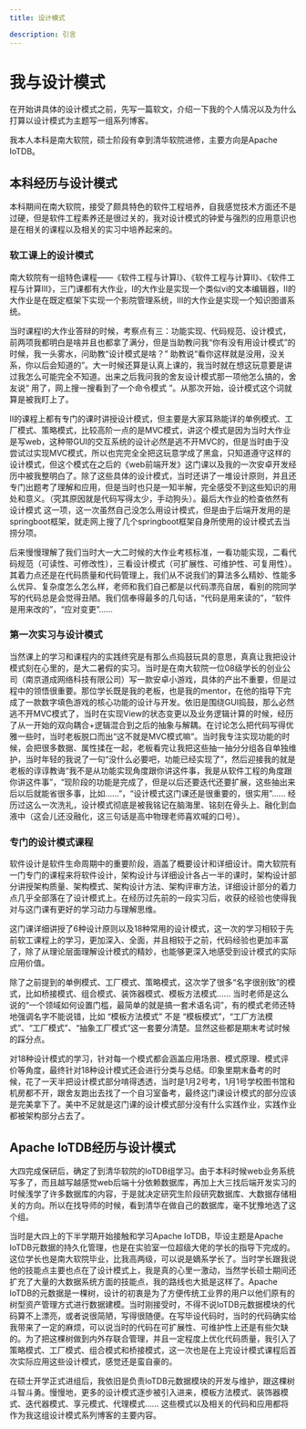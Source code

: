 ```yaml
---
title: 设计模式

description: 引言
---
```


# 我与设计模式

在开始讲具体的设计模式之前，先写一篇软文，介绍一下我的个人情况以及为什么打算以设计模式为主题写一组系列博客。

我本人本科是南大软院，硕士阶段有幸到清华软院进修，主要方向是Apache IoTDB。



## 本科经历与设计模式

本科期间在南大软院，接受了颇具特色的软件工程培养，自我感觉技术方面还不是过硬，但是软件工程素养还是很过关的，我对设计模式的钟爱与强烈的应用意识也是在相关的课程以及相关的实习中培养起来的。



### 软工课上的设计模式

南大软院有一组特色课程——《软件工程与计算I》、《软件工程与计算II》、《软件工程与计算III》，三门课都有大作业，I的大作业是实现一个类似vi的文本编辑器，II的大作业是在既定框架下实现一个影院管理系统，III的大作业是实现一个知识图谱系统。

当时课程I的大作业答辩的时候，考察点有三：功能实现、代码规范、设计模式，前两项我都明白是啥并且也都拿了满分，但是当助教问我“你有没有用设计模式”的时候，我一头雾水，问助教“设计模式是啥？” 助教说“看你这样就是没用，没关系，你以后会知道的”。大一时候还算是认真上课的，我当时就在想这玩意要是讲过我怎么可能完全不知道。出来之后我问我的舍友设计模式那一项他怎么搞的，舍友说“ 用了，网上搜一搜看到了一个命令模式 ”。从那次开始，设计模式这个词就算是被我盯上了。

II的课程上都有专门的课时讲授设计模式，但主要是大家耳熟能详的单例模式、工厂模式、策略模式，比较高阶一点的是MVC模式，讲这个模式是因为当时大作业是写web，这种带GUI的交互系统的设计必然是逃不开MVC的，但是当时由于没尝试过实现MVC模式，所以也完完全全把这玩意学成了黑盒，只知道遵守这样的设计模式，但这个模式在之后的《web前端开发》这门课以及我的一次安卓开发经历中被我整明白了。除了这些具体的设计模式，当时还讲了一堆设计原则，并且还专门出题考了理解和应用，但是当时也只是一知半解，完全感受不到这些知识的用处和意义。（究其原因就是代码写得太少，手动狗头）。最后大作业的检查依然有 设计模式 这一项，这一次虽然自己没怎么用设计模式，但是由于后端开发用的是springboot框架，就走网上搜了几个springboot框架自身所使用的设计模式去当捞分项。

后来慢慢理解了我们当时大一大二时候的大作业考核标准，一看功能实现，二看代码规范（可读性、可修改性），三看设计模式（可扩展性、可维护性、可复用性）。其着力点还是在代码质量和代码管理上，我们从不说我们的算法多么精妙、性能多么优异、复杂度怎么怎么样，老师和我们自己都是以代码漂亮自居，看别的院同学写的代码总是会觉得丑陋。我们信奉得最多的几句话，“代码是用来读的”，“软件是用来改的”，“应对变更”......



### 第一次实习与设计模式

当然课上的学习和课程内的实践终究是有那么点捣鼓玩具的意思，真真让我把设计模式刻在心里的，是大二暑假的实习。当时是在南大软院一位08级学长的创业公司（南京道成网络科技有限公司）写一款安卓小游戏，具体的产出不重要，但是过程中的领悟很重要。那位学长既是我的老板，也是我的mentor，在他的指导下完成了一款数字填色游戏的核心功能的设计与开发。依旧是围绕GUI捣鼓，那么必然逃不开MVC模式了，当时在实现View的状态变更以及业务逻辑计算的时候，经历了从一开始的双向耦合+逻辑混合到之后的抽象与解耦。在讨论怎么把代码写得优雅一些时，当时老板脱口而出“这不就是MVC模式嘛”。当时我专注实现功能的时候，会把很多数据、属性揉在一起，老板看完让我把这些抽一抽分分组各自单独维护，当时年轻的我说了一句“没什么必要吧，功能已经实现了”，然后迎接我的就是老板的谆谆教诲“我不是从功能实现角度跟你讲这件事，我是从软件工程的角度跟你讲这件事”，“现阶段的功能是完成了，但是以后还要迭代还要扩展，这些抽出来后以后就能省很多事，比如......”，“设计模式这门课还是很重要的，很实用”...... 经历过这么一次洗礼，设计模式彻底是被我铭记在脑海里、铭刻在骨头上、融化到血液中（这会儿还没融化，这三句话是高中物理老师喜欢喊的口号）。



### 专门的设计模式课程

软件设计是软件生命周期中的重要阶段，涵盖了概要设计和详细设计。南大软院有一门专门的课程来将软件设计，架构设计与详细设计各占一半的课时，架构设计部分讲授架构质量、架构模式、架构设计方法、架构评审方法，详细设计部分的着力点几乎全部落在了设计模式上。在经历过先前的一段实习后，收获的经验也使得我对与这门课有更好的学习动力与理解思维。

这门课详细讲授了6种设计原则以及18种常用的设计模式，这一次的学习相较于先前软工课程上的学习，更加深入、全面，并且相较于之前，代码经验也更加丰富了，除了从理论层面理解设计模式的精妙，也能够更深入地感受到设计模式的实际应用价值。

除了之前提到的单例模式、工厂模式、策略模式，这次学了很多“名字很别致”的模式，比如桥接模式、组合模式、装饰器模式、模板方法模式...... 当时老师是这么说的“一个领域如何设置门槛，最简单的就是搞一套术语名词”，有的模式老师还特地强调名字不能说错，比如 “模板方法模式” 不是 “模板模式”，“工厂方法模式”、“工厂模式”、“抽象工厂模式”这一套要分清楚。显然这些都是期末考试时候的踩分点。

对18种设计模式的学习，针对每一个模式都会涵盖应用场景、模式原理、模式评价等角度，最终针对18种设计模式还会进行分类与总结。印象里期末备考的时候，花了一天半把设计模式部分啃得透透，当时是1月2号考，1月1号学校图书馆和机房都不开，跟舍友跑出去找了一个自习室备考，最终这门课设计模式的部分应该是完美拿下了。美中不足就是这门课的设计模式部分没有什么实践作业，实践作业都被架构部分占去了。



## Apache IoTDB经历与设计模式

大四完成保研后，确定了到清华软院的IoTDB组学习。由于本科时候web业务系统写多了，而且越写越感觉web后端十分依赖数据库，再加上大三找后端开发实习的时候浅学了许多数据库的内容，于是就决定研究生阶段研究数据库、大数据存储相关的方向。所以在找导师的时候，看到清华在做自己的数据库，毫不犹豫地选了这个组。

当时是大四上的下半学期开始接触和学习Apache IoTDB，毕设主题是Apache IoTDB元数据的持久化管理，也是在实验室一位超级大佬的学长的指导下完成的。这位学长也是南大软院毕业，比我高两级，可以说是嫡系学长了。当时学长跟我说他的技能点主要也点在了设计模式上，我是真的心里一激动，当然学长硕士期间还扩充了大量的大数据系统方面的技能点，我的路线也大抵是这样了。Apache IoTDB的元数据是一棵树，设计的初衷是为了方便传统工业界的用户以他们原有的树型资产管理方式进行数据建模。当时刚接受时，不得不说IoTDB元数据模块的代码算不上漂亮，或者说很简陋，写得很随便。在写毕设代码时，当时的代码确实给我带来了一定的麻烦，可以说当时的代码在可扩展性、可维护性上还是有些欠缺的。为了把这棵树做到内外存联合管理，并且一定程度上优化代码质量，我引入了策略模式、工厂模式、组合模式和桥接模式，这一次也是在上完设计模式课程后首次实际应用这些设计模式，感觉还是蛮自豪的。

在硕士开学正式进组后，我依旧是负责IoTDB元数据模块的开发与维护，跟这棵树斗智斗勇。慢慢地，更多的设计模式逐步被引入进来，模板方法模式、装饰器模式、迭代器模式、享元模式、代理模式...... 这些模式以及相关的代码和应用都将作为我这组设计模式系列博客的主要内容。

